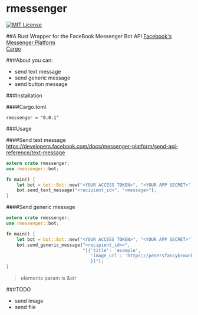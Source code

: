 # rmessenger
[![MIT License](http://img.shields.io/badge/license-MIT-blue.svg?style=flat)](LICENSE)  

##A Rust Wrapper for the FaceBook Messenger Bot API
[Facebook's Messenger Platform](https://developers.facebook.com/docs/messenger-platform)  
[Cargo](https://crates.io/crates/rmessenger)

###About
you can:
- send text message
- send generic message
- send button message

###Installation

####Cargo.toml
```
rmessenger = "0.0.1"
```

###Usage

####Send text message
https://developers.facebook.com/docs/messenger-platform/send-api-reference/text-message

```rust
extern crate rmessenger;
use rmessenger::bot;

fn main() {
    let bot = bot::Bot::new("<YOUR ACCESS TOKEN>", "<YOUR APP SECRET>");
    bot.send_text_message("<recipient_id>", "<message>");
}
````

####Send generic message

```rust
extern crate rmessenger;
use rmessenger::bot;

fn main() {
    let bot = bot::Bot::new("<YOUR ACCESS TOKEN>", "<YOUR APP SECRET>");
    bot.send_generic_message("<recipient_id>>",
                             "[{'title': 'example',
                                'image_url': 'https://petersfancybrownhats.com/company_image.png'
                                }]");
}
````

> elements param is &str

###TODO
- send image
- send file
